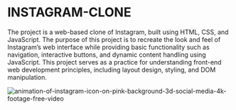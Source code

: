 # INSTAGRAM-CLONE

The project is a web-based clone of Instagram, built using HTML, CSS, and JavaScript. The purpose of this project is to recreate the look and feel of Instagram’s web interface while providing basic functionality such as navigation, interactive buttons, and dynamic content handling using JavaScript. This project serves as a practice for understanding front-end web development principles, including layout design, styling, and DOM manipulation.


![animation-of-instagram-icon-on-pink-background-3d-social-media-4k-footage-free-video](https://github.com/user-attachments/assets/bba0c706-e902-42f9-bb09-a1af4f5a5287)
